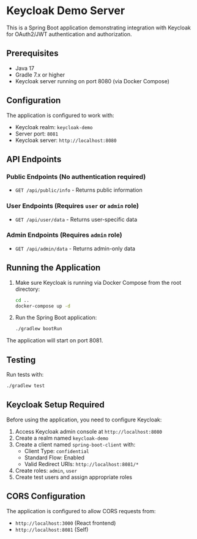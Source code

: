 # Keycloak Demo Server

This is a Spring Boot application demonstrating integration with Keycloak for OAuth2/JWT authentication and authorization.

## Prerequisites

- Java 17
- Gradle 7.x or higher
- Keycloak server running on port 8080 (via Docker Compose)

## Configuration

The application is configured to work with:
- Keycloak realm: `keycloak-demo`
- Server port: `8081`
- Keycloak server: `http://localhost:8080`

## API Endpoints

### Public Endpoints (No authentication required)
- `GET /api/public/info` - Returns public information

### User Endpoints (Requires `user` or `admin` role)
- `GET /api/user/data` - Returns user-specific data

### Admin Endpoints (Requires `admin` role)
- `GET /api/admin/data` - Returns admin-only data

## Running the Application

1. Make sure Keycloak is running via Docker Compose from the root directory:
   ```bash
   cd ..
   docker-compose up -d
   ```

2. Run the Spring Boot application:
   ```bash
   ./gradlew bootRun
   ```

The application will start on port 8081.

## Testing

Run tests with:
```bash
./gradlew test
```

## Keycloak Setup Required

Before using the application, you need to configure Keycloak:

1. Access Keycloak admin console at `http://localhost:8080`
2. Create a realm named `keycloak-demo`
3. Create a client named `spring-boot-client` with:
   - Client Type: `confidential`
   - Standard Flow: Enabled
   - Valid Redirect URIs: `http://localhost:8081/*`
4. Create roles: `admin`, `user`
5. Create test users and assign appropriate roles

## CORS Configuration

The application is configured to allow CORS requests from:
- `http://localhost:3000` (React frontend)
- `http://localhost:8081` (Self)
